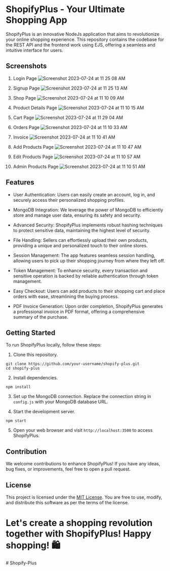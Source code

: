 # ShopifyPlus - Your Ultimate Shopping App

ShopifyPlus is an innovative NodeJs application that aims to revolutionize your online shopping experience. This repository contains the codebase for the REST API and the frontend work using EJS, offering a seamless and intuitive interface for users.

## Screenshots

1. Login Page
   ![Screenshot 2023-07-24 at 11 25 08 AM](https://github.com/Lakshittt/Shopify-Plus/blob/main/assets/1.png)

2. Signup Page
   ![Screenshot 2023-07-24 at 11 25 13 AM](https://github.com/Lakshittt/Shopify-Plus/blob/main/assets/2.png)
   
4. Shop Page
   ![Screenshot 2023-07-24 at 11 10 09 AM](https://github.com/Lakshittt/Shopify-Plus/blob/main/assets/3.png)

6. Product Details Page
   ![Screenshot 2023-07-24 at 11 10 15 AM](https://github.com/Lakshittt/Shopify-Plus/blob/main/assets/4.png)

7. Cart Page
   ![Screenshot 2023-07-24 at 11 29 04 AM](https://github.com/Lakshittt/Shopify-Plus/blob/main/assets/5.png)

8. Orders Page
   ![Screenshot 2023-07-24 at 11 10 33 AM](https://github.com/Lakshittt/Shopify-Plus/blob/main/assets/6.png)
   
10. Invoice 
   ![Screenshot 2023-07-24 at 11 10 41 AM](https://github.com/Lakshittt/Shopify-Plus/blob/main/assets/7.png)

12. Add Products Page
   ![Screenshot 2023-07-24 at 11 10 47 AM](https://github.com/Lakshittt/Shopify-Plus/blob/main/assets/8.png)

13. Edit Products Page
   ![Screenshot 2023-07-24 at 11 10 57 AM](https://github.com/Lakshittt/Shopify-Plus/blob/main/assets/9.png)

14. Admin Products Page
    ![Screenshot 2023-07-24 at 11 10 51 AM](https://github.com/Lakshittt/Shopify-Plus/blob/main/assets/10.png)

## Features

- User Authentication: Users can easily create an account, log in, and securely access their personalized shopping profiles.

- MongoDB Integration: We leverage the power of MongoDB to efficiently store and manage user data, ensuring its safety and security.

- Advanced Security: ShopifyPlus implements robust hashing techniques to protect sensitive data, maintaining the highest level of security.

- File Handling: Sellers can effortlessly upload their own products, providing a unique and personalized touch to their online stores.

- Session Management: The app features seamless session handling, allowing users to pick up their shopping journey from where they left off.

- Token Management: To enhance security, every transaction and sensitive operation is backed by reliable authentication through token management.

- Easy Checkout: Users can add products to their shopping cart and place orders with ease, streamlining the buying process.

- PDF Invoice Generation: Upon order completion, ShopifyPlus generates a professional invoice in PDF format, offering a comprehensive summary of the purchase.

## Getting Started

To run ShopifyPlus locally, follow these steps:

1. Clone this repository.
```
git clone https://github.com/your-username/shopify-plus.git
cd shopify-plus
```

2. Install dependencies.
```
npm install
```

3. Set up the MongoDB connection. Replace the connection string in `config.js` with your MongoDB database URL.

4. Start the development server.
```
npm start
```

5. Open your web browser and visit `http://localhost:3500` to access ShopifyPlus.

## Contribution

We welcome contributions to enhance ShopifyPlus! If you have any ideas, bug fixes, or improvements, feel free to open a pull request.

## License

This project is licensed under the [MIT License](link_to_license_file). You are free to use, modify, and distribute this software as per the terms of the license.

# Let's create a shopping revolution together with ShopifyPlus! Happy shopping! 🛍️
#   S h o p i f y - P l u s 
 
 
